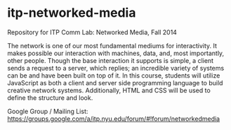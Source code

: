 itp-networked-media
===================

Repository for ITP Comm Lab: Networked Media, Fall 2014

The network is one of our most fundamental mediums for interactivity. It makes possible our interaction with machines, data, and, most importantly, other people. Though the base interaction it supports is simple, a client sends a request to a server, which replies; an incredible variety of systems can be and have been built on top of it. In this course, students will utilize JavaScript as both a client and server side programming language to build creative network systems. Additionally, HTML and CSS will be used to define the structure and look. 

Google Group / Mailing List: https://groups.google.com/a/itp.nyu.edu/forum/#!forum/networkedmedia



